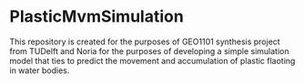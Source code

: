 # PlasticMvmSimulation
This repository is created for the purposes of GEO1101 synthesis project from TUDelft and Noria for the purposes of developing a simple simulation model that ties to predict the movement and accumulation of plastic flaoting in water bodies.
